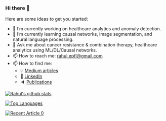### Hi there 👋

Here are some ideas to get you started:

- 🔭 I’m currently working on healthcare analytics and anomaly detection.
- 🌱 I’m currently learning causal networks, image segmentation, and natural language processing. 
- 💬 Ask me about cancer resistance & combination therapy, healthcare analytics using ML/DL/Causal networks.
- 📫 How to reach me: rahul.epfl@gmail.com
- 📫 How to find me: 
  - :bulb: [Medium articles](https://medium.com/@rahul.epfl)
  - :office: [LinkedIn](https://www.linkedin.com/in/rahulveettil/)
  - :speaker: [Publications](https://scholar.google.com/citations?user=Pb0zFcQAAAAJ&hl=en)

[![Rahul's github stats](https://github-readme-stats.vercel.app/api?username=vvrahul11&count_private=true&show_icons=true&theme=radical&hide_rank=false)](https://github.com/anuraghazra/github-readme-stats)

[![Top Languages](https://github-readme-stats.vercel.app/api/top-langs/?username=vvrahul11)](https://github.com/anuraghazra/github-readme-stats)

<a target="_blank" href="https://github-readme-medium-recent-article.vercel.app/medium/@rahul.epfl/0"><img src="https://github-readme-medium-recent-article.vercel.app/medium/@rahul.epfl/0" alt="Recent Article 0">
